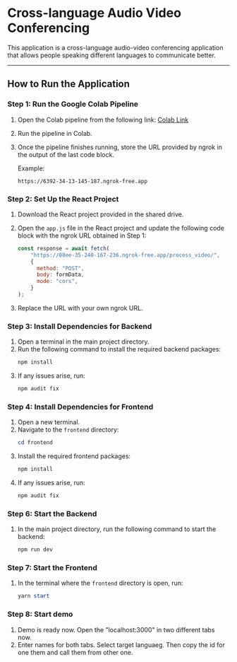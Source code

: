 # Cross-language Audio Video Conferencing

This application is a cross-language audio-video conferencing application that allows people speaking different languages to communicate better.

---

## How to Run the Application

### Step 1: Run the Google Colab Pipeline
1. Open the Colab pipeline from the following link: [Colab Link](https://colab.research.google.com/drive/1n1uKyBvvsQwQboAhg9PAkE3hMKPsJexi?usp=sharing)

2. Run the pipeline in Colab.
3. Once the pipeline finishes running, store the URL provided by ngrok in the output of the last code block.

   Example:
   ```
   https://6392-34-13-145-187.ngrok-free.app
   ```

### Step 2: Set Up the React Project
1. Download the React project provided in the shared drive.
2. Open the `app.js` file in the React project and update the following code block with the ngrok URL obtained in Step 1:

   ```javascript
   const response = await fetch(
       "https://08ee-35-240-167-236.ngrok-free.app/process_video/",
       {
         method: "POST",
         body: formData,
         mode: "cors",
       }
   );
   ```

3. Replace the URL with your own ngrok URL.


### Step 3: Install Dependencies for Backend
1. Open a terminal in the main project directory.
2. Run the following command to install the required backend packages:
   ```powershell
   npm install
   ```
3. If any issues arise, run:
   ```powershell
   npm audit fix
   ```

### Step 4: Install Dependencies for Frontend
1. Open a new terminal.
2. Navigate to the `frontend` directory:
   ```powershell
   cd frontend
   ```
3. Install the required frontend packages:
   ```powershell
   npm install
   ```
4. If any issues arise, run:
   ```powershell
   npm audit fix
   ```




### Step 6: Start the Backend
1. In the main project directory, run the following command to start the backend:
   ```powershell
   npm run dev
   ```

### Step 7: Start the Frontend
1. In the terminal where the `frontend` directory is open, run:
   ```powershell
   yarn start
   ```

### Step 8: Start demo
1. Demo is ready now. Open the "localhost:3000" in two different tabs now.
2. Enter names for both tabs. Select target languaeg. Then copy the id for one them and call them from other one.




